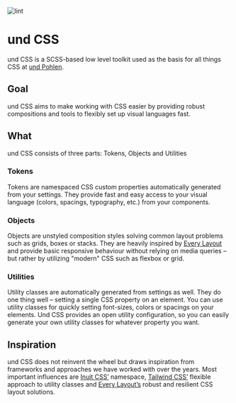 ![lint](https://github.com/und-pohlen/und-css/actions/workflows/ci.yml/badge.svg?branch=master)

# und CSS

und CSS is a SCSS-based low level toolkit used as the basis for all things CSS at [und Pohlen](https://und-pohlen.de).

## Goal
und CSS aims to make working with CSS easier by providing robust compositions and tools to flexibly set up visual languages fast.

## What
und CSS consists of three parts: Tokens, Objects and Utilities

### Tokens
Tokens are namespaced CSS custom properties automatically generated from your settings. They provide fast and easy access to your visual language (colors, spacings, typography, etc.) from your components.

### Objects
Objects are unstyled composition styles solving common layout problems such as grids, boxes or stacks. They are heavily inspired by [Every Layout](https://every-layout.dev/) and provide basic responsive behaviour without relying on media queries – but rather by utilizing "modern" CSS such as flexbox or grid.

### Utilities
Utility classes are automatically generated from settings as well. They do one thing well – setting a single CSS property on an element. You can use utility classes for quickly setting font-sizes, colors or spacings on your elements. Und CSS provides an open utility configuration, so you can easily generate your own utility classes for whatever property you want.

## Inspiration
und CSS does not reinvent the wheel but draws inspiration from frameworks and approaches we have worked with over the years. Most important influences are [Inuit CSS’](https://github.com/inuitcss/inuitcss) namespace, [Tailwind CSS’](https://tailwindcss.com/) flexible approach to utility classes and [Every Layout’s](https://every-layout.dev/) robust and resilient CSS layout solutions.
